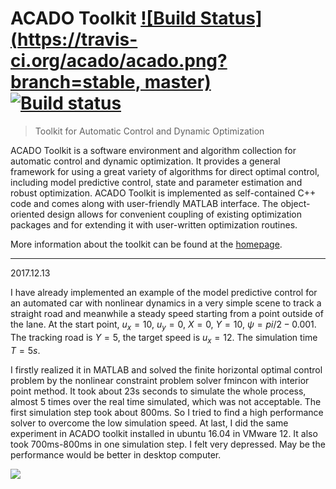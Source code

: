 # ACADO Toolkit [![Build Status](https://travis-ci.org/acado/acado.png?branch=stable, master)](https://travis-ci.org/acado/acado) [![Build status](https://ci.appveyor.com/api/projects/status/fai4cc4kavjv4nq8)](https://ci.appveyor.com/project/mvukov/acado)

> Toolkit for Automatic Control and Dynamic Optimization

ACADO Toolkit is a software environment and algorithm collection for automatic control and dynamic optimization. It provides a general framework for using a great variety of algorithms for direct optimal control, including model predictive control, state and parameter estimation and robust optimization. ACADO Toolkit is implemented as self-contained C++ code and comes along with user-friendly MATLAB interface. The object-oriented design allows for convenient coupling of existing optimization packages and for extending it with user-written optimization routines.

More information about the toolkit can be found at the [homepage](http://www.acadotoolkit.org).

------------------------------------------------------------------------------------------------------------------------------------------
2017.12.13

I have already implemented an example of the model predictive control for an automated car with nonlinear dynamics in a very simple scene to track a straight road and meanwhile a steady speed starting from a point outside of the lane. At the start point, $u_x = 10$, $u_y = 0$, $X =0$, $Y=10$, $\psi = pi/2-0.001$. The tracking road is $Y=5$, the target speed is $u_x = 12$. The simulation time $T=5s$.

I firstly realized it in MATLAB and solved the finite horizontal optimal control problem by the nonlinear constraint problem solver fmincon with interior point method. It took about 23s seconds to simulate the whole process, almost 5 times over the real time simulated, which was not acceptable. The first simulation step took about 800ms. So I tried to find a high performance solver to overcome the low simulation speed. At last, I did the same experiment in ACADO toolkit installed in ubuntu 16.04 in VMware 12. It also took 700ms-800ms in one simulation step. I felt very depressed. May be the performance would be better in desktop computer.

![](examples/my_examples/fig1.png)

